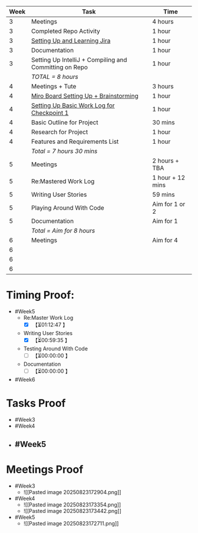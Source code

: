 | **Week** | **Task**                                                                                                                                                          | **Time**         |
| -------- | ----------------------------------------------------------------------------------------------------------------------------------------------------------------- | ---------------- |
| 3        | Meetings                                                                                                                                                          | 4 hours          |
| 3        | Completed Repo Activity                                                                                                                                           | 1 hour           |
| 3        | [Setting Up and Learning Jira](https://softwarecab302.atlassian.net/jira/software/projects/SCRUM/summary)                                                         | 1 hour           |
| 3        | Documentation                                                                                                                                                     | 1 hour           |
| 3        | Setting Up IntelliJ + Compiling and Committing on Repo                                                                                                            | 1 hour           |
|          | *TOTAL = 8 hours*                                                                                                                                                 |                  |
| 4        | Meetings + Tute                                                                                                                                                   | 3 hours          |
| 4        | [Miro Board Setting Up + Brainstorming](https://miro.com/app/board/uXjVJTioquY=/)                                                                                 | 1 hour           |
| 4        | [Setting Up Basic Work Log for Checkpoint 1](https://docs.google.com/document/d/1L9IiitUAt8Bo-wTfecQ8EK1HEUp3s1QUE8nfyZk508M/edit?tab=t.0#heading=h.scivdxegvvoe) | 1 hour           |
| 4        | Basic Outline for Project                                                                                                                                         | 30 mins          |
| 4        | Research for Project                                                                                                                                              | 1 hour           |
| 4        | Features and Requirements List                                                                                                                                    | 1 hour           |
|          | *Total = 7 hours 30 mins*                                                                                                                                         |                  |
| 5        | Meetings                                                                                                                                                          | 2 hours + TBA    |
| 5        | Re:Mastered Work Log                                                                                                                                              | 1 hour + 12 mins |
| 5        | Writing User Stories                                                                                                                                              | 59 mins          |
| 5        | Playing Around With Code                                                                                                                                          | Aim for 1 or 2   |
| 5        | Documentation                                                                                                                                                     | Aim for 1        |
|          | *Total = Aim for 8 hours*                                                                                                                                         |                  |
| 6        | Meetings                                                                                                                                                          | Aim for 4        |
| 6        |                                                                                                                                                                   |                  |
| 6        |                                                                                                                                                                   |                  |
| 6        |                                                                                                                                                                   |                  |

# Timing Proof:
- #Week5
	- Re:Master Work Log
		- [x] <span class="timer-p" id="uUFXEfh" data-dur="4367" data-ts="1755934931">【⏳01:12:47 】</span> 
	- Writing User Stories
		- [x] <span class="timer-p" id="uUGg3C7" data-dur="3575" data-ts="1755938517">【⏳00:59:35 】</span> 
	- Testing Around With Code
		- [ ] <span class="timer-p" id="uUGgpJT" data-dur="13" data-ts="1755935037">【⏳00:00:00 】</span>
	- Documentation
		- [ ] <span class="timer-p" id="uUGiLTz" data-dur="3" data-ts="1755935589">【⏳00:00:00 】</span> 
- #Week6
# Tasks Proof
- #Week3 
- #Week4 
- #Week5 
	- 
# Meetings Proof

- #Week3 
	- ![[Pasted image 20250823172904.png]]
- #Week4 
	- ![[Pasted image 20250823173354.png]]
	- ![[Pasted image 20250823173442.png]]
- #Week5
	- ![[Pasted image 20250823172711.png]]
